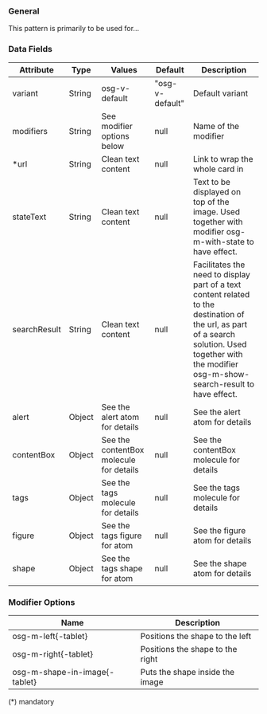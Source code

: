 
### General
This pattern is primarily to be used for...

### Data Fields
| Attribute | Type | Values | Default | Description |
|-----------|------|--------|---------|-------------|
| variant | String | osg-v-default | "osg-v-default" | Default variant |
| modifiers | String | See modifier options below | null | Name of the modifier |
| *url | String | Clean text content | null | Link to wrap the whole card in |
| stateText | String | Clean text content | null | Text to be displayed on top of the image. Used together with modifier osg-m-with-state to have effect. |
| searchResult | String | Clean text content | null | Facilitates the need to display part of a text content related to the destination of the url, as part of a search solution. Used together with the modifier osg-m-show-search-result to have effect. |
| alert | Object | See the alert atom for details | null | See the alert atom for details |
| contentBox | Object | See the contentBox molecule for details | null | See the contentBox molecule for details |
| tags | Object | See the tags molecule for details | null | See the tags molecule for details |
| figure | Object | See the tags figure for atom | null | See the figure atom for details |
| shape | Object | See the tags shape for atom | null | See the shape atom for details |

### Modifier Options
| Name | Description |
|------|-------------|
| osg-m-left{-tablet} | Positions the shape to the left |
| osg-m-right{-tablet} | Positions the shape to the right |
| osg-m-shape-in-image{-tablet} | Puts the shape inside the image |
 
 



(*) mandatory
